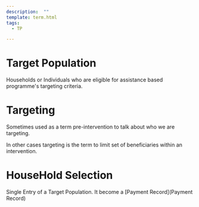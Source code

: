 ```yaml
---
description:  ""
template: term.html
tags:
  - TP

---
```


# Target Population

Households or Individuals who are eligible for assistance based programme&apos;s
        targeting criteria.

# Targeting

Sometimes used as a term pre-intervention to talk about who we are targeting.</p>
        <p>In other cases targeting is the term to limit set of beneficiaries within
          an intervention.

# HouseHold Selection
Single Entry of a Target Population. It become a [Payment Record](Payment Record)
